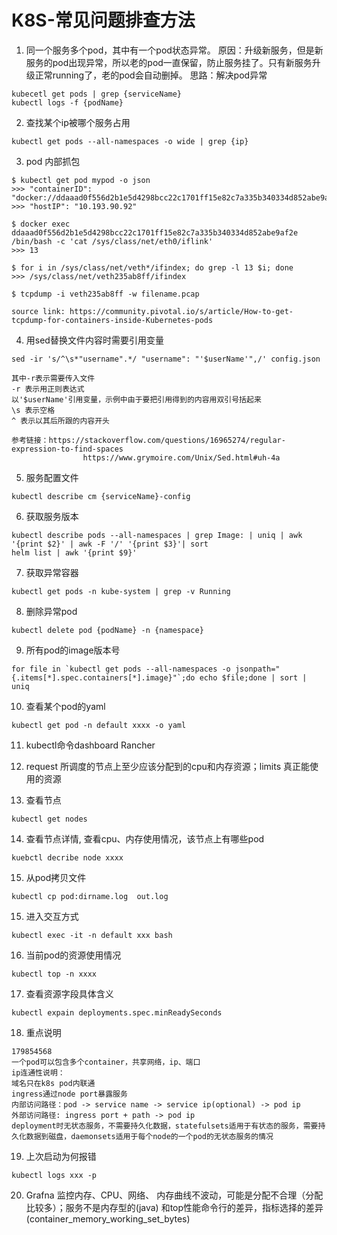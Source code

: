 # K8S-常见问题排查方法

1. 同一个服务多个pod，其中有一个pod状态异常。
   原因：升级新服务，但是新服务的pod出现异常，所以老的pod一直保留，防止服务挂了。只有新服务升级正常running了，老的pod会自动删掉。
   思路：解决pod异常
```
kubecetl get pods | grep {serviceName}
kubectl logs -f {podName}
```
2. 查找某个ip被哪个服务占用
```
kubectl get pods --all-namespaces -o wide | grep {ip}
```

3. pod 内部抓包
```
$ kubectl get pod mypod -o json
>>> "containerID": "docker://ddaaad0f556d2b1e5d4298bcc22c1701ff15e82c7a335b340334d852abe9af2e",
>>> "hostIP": "10.193.90.92"

$ docker exec ddaaad0f556d2b1e5d4298bcc22c1701ff15e82c7a335b340334d852abe9af2e /bin/bash -c 'cat /sys/class/net/eth0/iflink'
>>> 13

$ for i in /sys/class/net/veth*/ifindex; do grep -l 13 $i; done
>>> /sys/class/net/veth235ab8ff/ifindex

$ tcpdump -i veth235ab8ff -w filename.pcap

source link: https://community.pivotal.io/s/article/How-to-get-tcpdump-for-containers-inside-Kubernetes-pods
```

4. 用sed替换文件内容时需要引用变量
```
sed -ir 's/^\s*"username".*/ "username": "'$userName'",/' config.json 

其中-r表示需要传入文件
-r 表示用正则表达式
以'$userName'引用变量，示例中由于要把引用得到的内容用双引号括起来
\s 表示空格
^ 表示以其后所跟的内容开头

参考链接：https://stackoverflow.com/questions/16965274/regular-expression-to-find-spaces
                https://www.grymoire.com/Unix/Sed.html#uh-4a
```

5. 服务配置文件
```
kubectl describe cm {serviceName}-config
```

6. 获取服务版本
```
kubectl describe pods --all-namespaces | grep Image: | uniq | awk '{print $2}' | awk -F '/' '{print $3}'| sort
helm list | awk '{print $9}'
```

7. 获取异常容器
```
kubectl get pods -n kube-system | grep -v Running
```

8. 删除异常pod
```
kubectl delete pod {podName} -n {namespace}
```

9. 所有pod的image版本号
```
for file in `kubectl get pods --all-namespaces -o jsonpath="{.items[*].spec.containers[*].image}"`;do echo $file;done | sort | uniq
```
10. 查看某个pod的yaml
```
kubectl get pod -n default xxxx -o yaml
```

11. kubectl命令dashboard
   Rancher
   
12. request 所调度的节点上至少应该分配到的cpu和内存资源；limits 真正能使用的资源

13. 查看节点
```
kubectl get nodes
```

14. 查看节点详情, 查看cpu、内存使用情况，该节点上有哪些pod
```
kuebctl decribe node xxxx
```

15. 从pod拷贝文件
```
kubectl cp pod:dirname.log  out.log
```

15. 进入交互方式
```
kubectl exec -it -n default xxx bash
```

16. 当前pod的资源使用情况
```
kubectl top -n xxxx
```

17. 查看资源字段具体含义
```
kubectl expain deployments.spec.minReadySeconds
```

18. 重点说明
```
179854568
一个pod可以包含多个container，共享网络，ip、端口
ip连通性说明：
域名只在k8s pod内联通
ingress通过node port暴露服务
内部访问路径：pod -> service name -> service ip(optional) -> pod ip
外部访问路径: ingress port + path -> pod ip
deployment时无状态服务，不需要持久化数据，statefulsets适用于有状态的服务，需要持久化数据到磁盘，daemonsets适用于每个node的一个pod的无状态服务的情况
```

19. 上次启动为何报错
```
kubectl logs xxx -p
```

20. Grafna  监控内存、CPU、网络、
   内存曲线不波动，可能是分配不合理（分配比较多）；服务不是内存型的(java)
   和top性能命令行的差异，指标选择的差异(container_memory_working_set_bytes)

